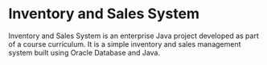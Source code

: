 # Inventory and Sales System
Inventory and Sales System is an enterprise Java project developed as part of a course curriculum. It is a simple inventory and sales management system built using Oracle Database and Java.
